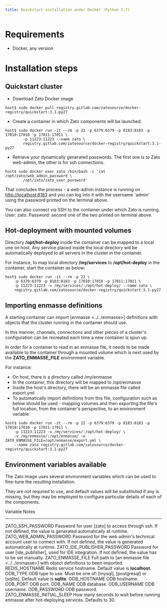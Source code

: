 ```yaml
---
title: Quickstart installation under Docker (Python 2.7)
---
```


Requirements
============

-   Docker, any version

Installation steps
==================

Quickstart cluster
------------------

-   Download Zato Docker image

``` {.sh}
host$ sudo docker pull registry.gitlab.com/zatosource/docker-registry/quickstart:3.1-py27
```

-   Create a container in which Zato components will be launched:

``` {.sh}
host$ sudo docker run -it --rm -p 22 -p 6379:6379 -p 8183:8183 -p 17010:17010 -p 17011:17011 \
        -p 11223:11223 --name zato \
        registry.gitlab.com/zatosource/docker-registry/quickstart:3.1-py27
```

-   Retrieve your dynamically generated passwords. The first one is to Zato web-admin, the other is for ssh connections.

``` {.sh}
host$ sudo docker exec zato /bin/bash -c 'cat /opt/zato/web_admin_password \
        /opt/zato/zato_user_password'
```

That concludes the process - a web-admin instance is running on <http://localhost:8183> and you can log into
it with the username \'admin\' using the password printed on the terminal above.

You can also connect via SSH to the container under which Zato is running.
User: zato. Password: second one of the two printed on terminal above.

Hot-deployment with mounted volumes
-----------------------------------

Directory **/opt/hot-deploy** inside the container can be mapped to a local one on host. Any service placed inside
the local directory will be automatically deployed to all servers in the cluster in the container.

For instance, to map local directory **/my/services** to **/opt/hot-deploy** in the container, start the container as below:

``` {.sh}
host$ sudo docker run -it --rm -p 22 \
    -p 6379:6379 -p 8183:8183 -p 17010:17010 -p 17011:17011 \
    -p 11223:11223 -v /my/services/:/opt/hot-deploy/ --name zato \
    registry.gitlab.com/zatosource/docker-registry/quickstart:3.1-py27
```

Importing enmasse definitions
-----------------------------

A starting container can import [enmasse \<../../enmasse\>] definitions with objects that the cluster running in the
container should use.

In this manner, channels, connections and other pieces of a cluster\'s configuration can be recreated each time
a new container is spun up.

In order for a container to read in an enmasse file, it needs to be made available to the container through
a mounted volume which is next used by the **ZATO_ENMASSE_FILE** environment variable.

For instance:

-   On host, there is a directory called /my/enmasse
-   In the container, this directory will be mapped to /opt/enmasse
-   Inside the host\'s directory, there will be an enmasse file called export.yml
-   To automatically import definitions from this file, configuration such as below should be used - mapping volumes
    and then exporting the file\'s full location, from the container\'s perspective, to an environment variable

``` {.sh}
host$ sudo docker run -it --rm -p 22 -p 6379:6379 -p 8183:8183 -p 17010:17010 -p 17011:17011 \
    -p 11223:11223 -v /my/services/:/opt/hot-deploy/ \
    -v /my/enmasse/:/opt/enmasse/ -e ZATO_ENMASSE_FILE=/opt/enmasse/export.yml \
    --name zato registry.gitlab.com/zatosource/docker-registry/quickstart:3.1-py27
```

Environment variables available
-------------------------------

The Zato image uses several environment variables which can be used to fine-tune the resulting installation.

They are not required to use, and default values will be substituted if any is missing,
but they may be employed to configure particular details of each of the components.

  Variable                      Notes
  ----------------------------- --------------------------------------------------------------------------------------------------------------------------------------
  ZATO_SSH_PASSWORD             Password for user [zato] to access through ssh. If not defined,
                                the value is generated automatically at runtime.
  ZATO_WEB_ADMIN_PASSWORD       Password for the web admin's technical account user to connect with. If not defined,
                                the value is generated automatically at runtime.
  ZATO_IDE_PUBLISHER_PASSWORD   Password for user [ide_publisher], used for IDE integration. If not defined,
                                the value has to be set manually.
  ZATO_ENMASSE_FILE             Full path to [an enmasse file \<../../enmasse\>] with object definitions to been imported.
  REDIS_HOSTNAME                Redis service hostname. Default value is **localhost**.
  ODB_TYPE                      ODB type to use. Must be one of: [mysql], [postgresql] or [sqlite]. Default value is **sqlite**.
  ODB_HOSTNAME                  ODB hostname.
  ODB_PORT                      ODB port.
  ODB_NAME                      ODB database.
  ODB_USERNAME                  ODB username.
  ODB_PASSWORD                  ODB password.
  ZATO_ENMASSE_INITIAL_SLEEP    How many seconds to wait before running enmasse after hot-deploying services.
                                Defaults to 30.
